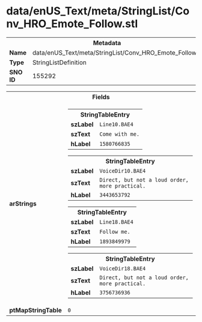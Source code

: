<h1>data/enUS_Text/meta/StringList/Conv_HRO_Emote_Follow.stl</h1><table><tr><th colspan="100%">Metadata</th></tr><tr><td><b>Name</b></td><td>data/enUS_Text/meta/StringList/Conv_HRO_Emote_Follow.stl</td></tr><tr><td><b>Type</b></td><td>StringListDefinition</td></tr><tr><td><b>SNO ID</b></td><td>155292</td></tr></table>

<table><tr><th colspan="100%">Fields</th></tr><tr><td><b>arStrings</b></td><td><table><tr><th colspan="100%">StringTableEntry</th></tr><tr><td><b>szLabel</b></td><td><code>Line10.BAE4</code></td></tr><tr><td><b>szText</b></td><td><code>Come with me.</code></td></tr><tr><td><b>hLabel</b></td><td><code>1580766835</code></td></tr></table>


<table><tr><th colspan="100%">StringTableEntry</th></tr><tr><td><b>szLabel</b></td><td><code>VoiceDir10.BAE4</code></td></tr><tr><td><b>szText</b></td><td><code>Direct, but not a loud order, more practical.</code></td></tr><tr><td><b>hLabel</b></td><td><code>3443653792</code></td></tr></table>


<table><tr><th colspan="100%">StringTableEntry</th></tr><tr><td><b>szLabel</b></td><td><code>Line18.BAE4</code></td></tr><tr><td><b>szText</b></td><td><code>Follow me.</code></td></tr><tr><td><b>hLabel</b></td><td><code>1893849979</code></td></tr></table>


<table><tr><th colspan="100%">StringTableEntry</th></tr><tr><td><b>szLabel</b></td><td><code>VoiceDir18.BAE4</code></td></tr><tr><td><b>szText</b></td><td><code>Direct, but not a loud order, more practical.</code></td></tr><tr><td><b>hLabel</b></td><td><code>3756736936</code></td></tr></table>


</td></tr><tr><td><b>ptMapStringTable</b></td><td><code>0</code></td></tr></table>


